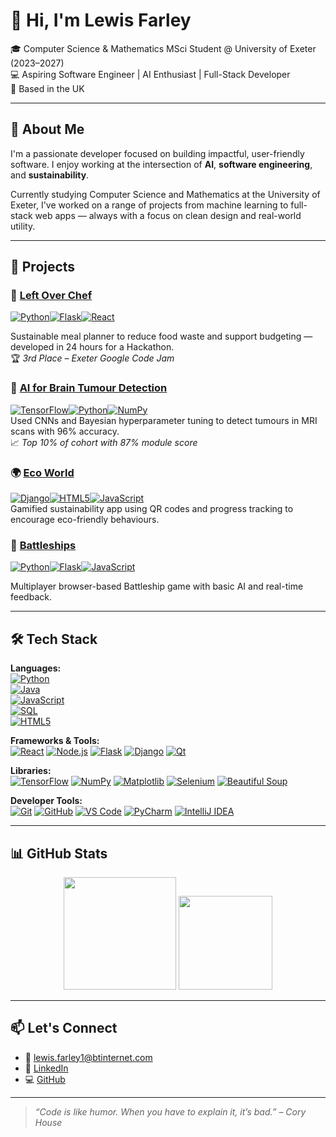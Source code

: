 # 👋 Hi, I'm Lewis Farley

🎓 Computer Science & Mathematics MSci Student @ University of Exeter (2023–2027)  
💻 Aspiring Software Engineer | AI Enthusiast | Full-Stack Developer  
📍 Based in the UK

---

## 🧠 About Me

I'm a passionate developer focused on building impactful, user-friendly software. I enjoy working at the intersection of **AI**, **software engineering**, and **sustainability**.

Currently studying Computer Science and Mathematics at the University of Exeter, I've worked on a range of projects from machine learning to full-stack web apps — always with a focus on clean design and real-world utility.

---

## 🚀 Projects

### 🌿 [Left Over Chef](https://github.com/lewisFarley403/StudentMealPlanner)  
[![Python](https://img.shields.io/badge/python-3670A0?style=for-the-badge&logo=python&logoColor=ffdd54)](https://www.python.org/)[![Flask](https://img.shields.io/badge/flask-%23000.svg?style=for-the-badge&logo=flask&logoColor=white)](https://flask.palletsprojects.com/)[![React](https://img.shields.io/badge/react-%2320232a.svg?style=for-the-badge&logo=react&logoColor=%2361DAFB)](https://reactjs.org/)

Sustainable meal planner to reduce food waste and support budgeting — developed in 24 hours for a Hackathon.  
🏆 *3rd Place – Exeter Google Code Jam*

### 🎯 [AI for Brain Tumour Detection](https://github.com/lewisFarley403/brainTumourDetection/tree/main)  
[![TensorFlow](https://img.shields.io/badge/TensorFlow-%23FF6F00.svg?style=for-the-badge&logo=TensorFlow&logoColor=white)](https://www.tensorflow.org/)[![Python](https://img.shields.io/badge/python-3670A0?style=for-the-badge&logo=python&logoColor=ffdd54)](https://www.python.org/)[![NumPy](https://img.shields.io/badge/numpy-%23013243.svg?style=for-the-badge&logo=numpy&logoColor=white)](https://numpy.org/)  
Used CNNs and Bayesian hyperparameter tuning to detect tumours in MRI scans with 96% accuracy.  
📈 *Top 10% of cohort with 87% module score*

### 🌍 [Eco World](https://github.com/lewisFarley403/EcoWorld)  
[![Django](https://img.shields.io/badge/django-%23092E20.svg?style=for-the-badge&logo=django&logoColor=white)](https://www.djangoproject.com/)[![HTML5](https://img.shields.io/badge/html5-%23E34F26.svg?style=for-the-badge&logo=html5&logoColor=white)](https://developer.mozilla.org/en-US/docs/Web/HTML)[![JavaScript](https://img.shields.io/badge/javascript-%23323330.svg?style=for-the-badge&logo=javascript&logoColor=%23F7DF1E)](https://developer.mozilla.org/en-US/docs/Web/JavaScript)   
Gamified sustainability app using QR codes and progress tracking to encourage eco-friendly behaviours.

### 🚢 [Battleships](https://github.com/lewisFarley403/battleships)  
[![Python](https://img.shields.io/badge/python-3670A0?style=for-the-badge&logo=python&logoColor=ffdd54)](https://www.python.org/)[![Flask](https://img.shields.io/badge/flask-%23000.svg?style=for-the-badge&logo=flask&logoColor=white)](https://flask.palletsprojects.com/)[![JavaScript](https://img.shields.io/badge/javascript-%23323330.svg?style=for-the-badge&logo=javascript&logoColor=%23F7DF1E)](https://developer.mozilla.org/en-US/docs/Web/JavaScript)

Multiplayer browser-based Battleship game with basic AI and real-time feedback.

---

## 🛠️ Tech Stack

**Languages:**  
[![Python](https://img.shields.io/badge/python-3670A0?style=for-the-badge&logo=python&logoColor=ffdd54)](https://www.python.org/)  
[![Java](https://img.shields.io/badge/java-%23ED8B00.svg?style=for-the-badge&logo=openjdk&logoColor=white)](https://www.oracle.com/java/)  
[![JavaScript](https://img.shields.io/badge/javascript-%23323330.svg?style=for-the-badge&logo=javascript&logoColor=%23F7DF1E)](https://developer.mozilla.org/en-US/docs/Web/JavaScript)  
[![SQL](https://img.shields.io/badge/SQL-4479A1?style=for-the-badge&logo=postgresql&logoColor=white)](https://en.wikipedia.org/wiki/SQL)  
[![HTML5](https://img.shields.io/badge/html5-%23E34F26.svg?style=for-the-badge&logo=html5&logoColor=white)](https://developer.mozilla.org/en-US/docs/Web/HTML)


**Frameworks & Tools:**  
[![React](https://img.shields.io/badge/react-%2320232a.svg?style=for-the-badge&logo=react&logoColor=%2361DAFB)](https://reactjs.org/) [![Node.js](https://img.shields.io/badge/node.js-339933?style=for-the-badge&logo=node.js&logoColor=white)](https://nodejs.org/) [![Flask](https://img.shields.io/badge/flask-%23000.svg?style=for-the-badge&logo=flask&logoColor=white)](https://flask.palletsprojects.com/) [![Django](https://img.shields.io/badge/django-%23092E20.svg?style=for-the-badge&logo=django&logoColor=white)](https://www.djangoproject.com/) [![Qt](https://img.shields.io/badge/Qt-41CD52?style=for-the-badge&logo=qt&logoColor=white)](https://www.qt.io/)

**Libraries:**  
[![TensorFlow](https://img.shields.io/badge/TensorFlow-%23FF6F00.svg?style=for-the-badge&logo=TensorFlow&logoColor=white)](https://www.tensorflow.org/) [![NumPy](https://img.shields.io/badge/numpy-%23013243.svg?style=for-the-badge&logo=numpy&logoColor=white)](https://numpy.org/) [![Matplotlib](https://img.shields.io/badge/Matplotlib-%23ffffff.svg?style=for-the-badge&logo=matplotlib&logoColor=black)](https://matplotlib.org/) [![Selenium](https://img.shields.io/badge/Selenium-%2300AA00.svg?style=for-the-badge&logo=selenium&logoColor=white)](https://www.selenium.dev/) [![Beautiful Soup](https://img.shields.io/badge/Beautiful_Soup-%23779392.svg?style=for-the-badge)](https://www.crummy.com/software/BeautifulSoup/)

**Developer Tools:**  
[![Git](https://img.shields.io/badge/git-%23F05033.svg?style=for-the-badge&logo=git&logoColor=white)](https://git-scm.com/) [![GitHub](https://img.shields.io/badge/github-%23121011.svg?style=for-the-badge&logo=github&logoColor=white)](https://github.com/) [![VS Code](https://img.shields.io/badge/Visual_Studio_Code-%23007ACC.svg?style=for-the-badge&logo=visual-studio-code&logoColor=white)](https://code.visualstudio.com/) [![PyCharm](https://img.shields.io/badge/PyCharm-000000.svg?style=for-the-badge&logo=pycharm&logoColor=green)](https://www.jetbrains.com/pycharm/) [![IntelliJ IDEA](https://img.shields.io/badge/IntelliJ_IDEA-000000.svg?style=for-the-badge&logo=intellij-idea&logoColor=white)](https://www.jetbrains.com/idea/)

---

## 📊 GitHub Stats

<p align="center">
    <img src="https://github-readme-streak-stats.herokuapp.com?user=lewisFarley403&theme=tokyonight&layout=compact&hide_border=true" height="180" />
  <img src="https://github-readme-stats.vercel.app/api/top-langs/?username=lewisFarley403&theme=tokyonight&layout=compact&langs_count=6" height="150" />
</p>

---

## 📫 Let's Connect

- 📧 [lewis.farley1@btinternet.com](mailto:lewis.farley1@btinternet.com)  
- 💼 [LinkedIn](https://linkedin.com/in/lewisfarley403)  
- 💻 [GitHub](https://github.com/lewisFarley403)

---

> _“Code is like humor. When you have to explain it, it’s bad.” – Cory House_
